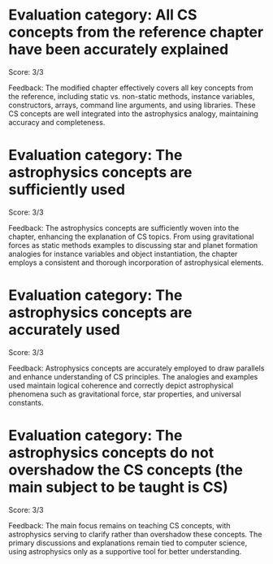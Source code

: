 # Evaluation category: All CS concepts from the reference chapter have been accurately explained

Score: 3/3

Feedback: The modified chapter effectively covers all key concepts from the reference, including static vs. non-static methods, instance variables, constructors, arrays, command line arguments, and using libraries. These CS concepts are well integrated into the astrophysics analogy, maintaining accuracy and completeness.

# Evaluation category: The astrophysics concepts are sufficiently used

Score: 3/3

Feedback: The astrophysics concepts are sufficiently woven into the chapter, enhancing the explanation of CS topics. From using gravitational forces as static methods examples to discussing star and planet formation analogies for instance variables and object instantiation, the chapter employs a consistent and thorough incorporation of astrophysical elements.

# Evaluation category: The astrophysics concepts are accurately used

Score: 3/3

Feedback: Astrophysics concepts are accurately employed to draw parallels and enhance understanding of CS principles. The analogies and examples used maintain logical coherence and correctly depict astrophysical phenomena such as gravitational force, star properties, and universal constants.

# Evaluation category: The astrophysics concepts do not overshadow the CS concepts (the main subject to be taught is CS)

Score: 3/3

Feedback: The main focus remains on teaching CS concepts, with astrophysics serving to clarify rather than overshadow these concepts. The primary discussions and explanations remain tied to computer science, using astrophysics only as a supportive tool for better understanding.

